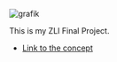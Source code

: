 ![grafik](https://user-images.githubusercontent.com/76226226/169234024-7f55b3c6-1198-4d1f-a23e-e739f9f66b49.png)

This is my ZLI Final Project.

- [Link to the concept](./concept.md)
